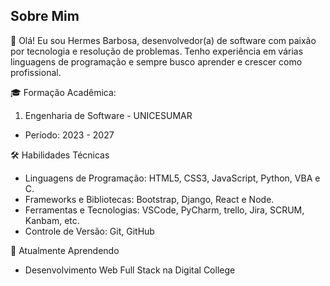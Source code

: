 ## Sobre Mim

👋 Olá! Eu sou Hermes Barbosa, desenvolvedor(a) de software com paixão por tecnologia e resolução de problemas. Tenho experiência em várias linguagens de programação e sempre busco aprender e crescer como profissional.

🎓 Formação Acadêmica:
1. Engenharia de Software - UNICESUMAR
  - Período: 2023 - 2027

🛠️ Habilidades Técnicas
  - Linguagens de Programação: HTML5, CSS3, JavaScript, Python, VBA e C.
  - Frameworks e Bibliotecas: Bootstrap, Django, React e Node.
  - Ferramentas e Tecnologias: VSCode, PyCharm, trello, Jira, SCRUM, Kanbam, etc. 
  - Controle de Versão: Git, GitHub

🌱 Atualmente Aprendendo
  - Desenvolvimento Web Full Stack na Digital College
